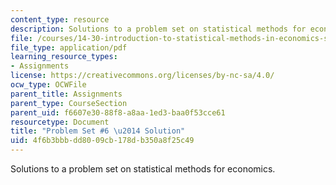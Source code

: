 ```yaml
---
content_type: resource
description: Solutions to a problem set on statistical methods for economics.
file: /courses/14-30-introduction-to-statistical-methods-in-economics-spring-2009/4f6b3bbbdd8009cb178db350a8f25c49_MIT14_30s09_sol_pset06.pdf
file_type: application/pdf
learning_resource_types:
- Assignments
license: https://creativecommons.org/licenses/by-nc-sa/4.0/
ocw_type: OCWFile
parent_title: Assignments
parent_type: CourseSection
parent_uid: f6607e30-88f8-a8aa-1ed3-baa0f53cce61
resourcetype: Document
title: "Problem Set #6 \u2014 Solution"
uid: 4f6b3bbb-dd80-09cb-178d-b350a8f25c49
---
```

Solutions to a problem set on statistical methods for economics.